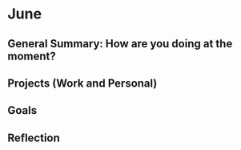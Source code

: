 # June

## General Summary: How are you doing at the moment?

## Projects (Work and Personal)

## Goals

## Reflection
